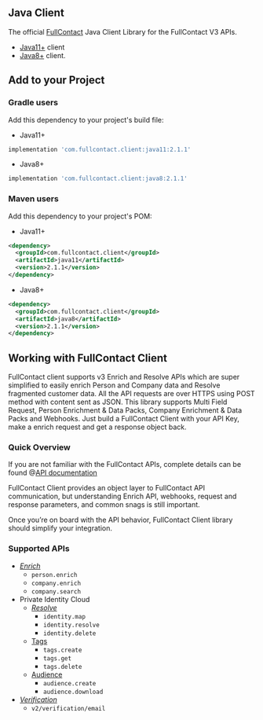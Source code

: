 ## Java Client
The official [FullContact](https://www.fullcontact.com/) Java Client Library for the FullContact V3 APIs.

- [Java11+](https://github.com/fullcontact/fullcontact-java-client/tree/master/java11) client 
- [Java8+](https://github.com/fullcontact/fullcontact-java-client/tree/master/java8) client.


## Add to your Project

### Gradle users

Add this dependency to your project's build file:

- Java11+
```groovy
implementation 'com.fullcontact.client:java11:2.1.1'
```
- Java8+
```groovy
implementation 'com.fullcontact.client:java8:2.1.1'
```

### Maven users

Add this dependency to your project's POM:

- Java11+
```xml
<dependency>
  <groupId>com.fullcontact.client</groupId>
  <artifactId>java11</artifactId>
  <version>2.1.1</version>
</dependency>
```
- Java8+
```xml
<dependency>
  <groupId>com.fullcontact.client</groupId>
  <artifactId>java8</artifactId>
  <version>2.1.1</version>
</dependency>
```


## Working with FullContact Client
FullContact client supports v3 Enrich and Resolve APIs which are super simplified to easily 
enrich Person and Company data and Resolve fragmented customer data. 
All the API requests are over HTTPS using POST method 
with content sent as JSON. This library supports Multi Field Request, Person Enrichment 
& Data Packs, Company Enrichment & Data Packs and Webhooks. Just build a FullContact 
Client with your API Key, make a enrich request and get a response object back.

### Quick Overview
If you are not familiar with the FullContact APIs, complete details can be found 
@[API documentation](https://www.fullcontact.com/developer/docs/) 


FullContact Client provides an object layer to FullContact API communication, 
but understanding Enrich API, webhooks, request and response parameters, 
and common snags is still important.

Once you’re on board with the API behavior, FullContact Client library should simplify 
your integration.

### Supported APIs
- _[Enrich](https://dashboard.fullcontact.com/api-ref#enrich)_
    - `person.enrich`
    - `company.enrich`
    - `company.search`
- Private Identity Cloud
    - _[Resolve](https://dashboard.fullcontact.com/api-ref#resolve-2)_
        - `identity.map`
        - `identity.resolve`
        - `identity.delete`
    - [Tags](https://dashboard.fullcontact.com/api-ref#customer-tags)
        - `tags.create`
        - `tags.get`
        - `tags.delete`
    - [Audience](https://dashboard.fullcontact.com/api-ref#customer-tags)
        - `audience.create`
        - `audience.download`
- _[Verification](https://dashboard.fullcontact.com/api-ref#verification)_
    - `v2/verification/email`